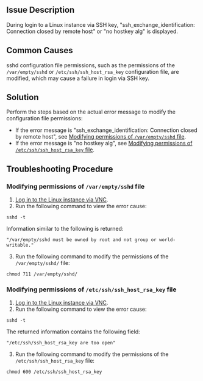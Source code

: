 ## Issue Description
During login to a Linux instance via SSH key, "ssh_exchange_identification: Connection closed by remote host" or "no hostkey alg" is displayed.


## Common Causes
sshd configuration file permissions, such as the permissions of the `/var/empty/sshd` or `/etc/ssh/ssh_host_rsa_key` configuration file, are modified, which may cause a failure in login via SSH key.


## Solution
Perform the steps based on the actual error message to modify the configuration file permissions:
 - If the error message is "ssh_exchange_identification: Connection closed by remote host", see [Modifying permissions of `/var/empty/sshd` file](#sshd).
 - If the error message is "no hostkey alg", see [Modifying permissions of `/etc/ssh/ssh_host_rsa_key` file](#rsa_key).



## Troubleshooting Procedure

### Modifying permissions of `/var/empty/sshd` file[](id:sshd)
1. [Log in to the Linux instance via VNC](https://intl.cloud.tencent.com/document/product/213/32494).
2. Run the following command to view the error cause:
```
sshd -t
```
Information similar to the following is returned:
```plaintext
"/var/empty/sshd must be owned by root and not group or world-writable."
```
3. Run the following command to modify the permissions of the `/var/empty/sshd/` file:
```
chmod 711 /var/empty/sshd/
```



### Modifying permissions of `/etc/ssh/ssh_host_rsa_key` file[](id:rsa_key)
1. [Log in to the Linux instance via VNC](https://intl.cloud.tencent.com/document/product/213/32494).
2. Run the following command to view the error cause:
```
sshd -t
```
The returned information contains the following field:
```plaintext
"/etc/ssh/ssh_host_rsa_key are too open"
```
3. Run the following command to modify the permissions of the `/etc/ssh/ssh_host_rsa_key` file:
```
chmod 600 /etc/ssh/ssh_host_rsa_key
```

